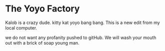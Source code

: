 # The Yoyo Factory

Kalob is a crazy dude.
kitty kat yoyo bang bang.
This is a new edit from my local computer. 

we do not want any profanity pushed to gitHub. We will wash your mouth out with a brick of soap young man. 
